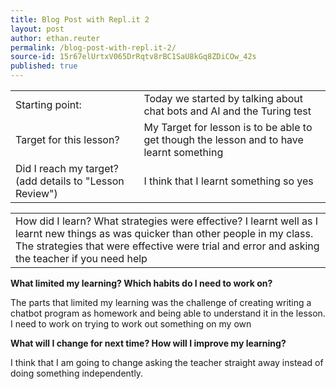 ```yaml
---
title: Blog Post with Repl.it 2
layout: post
author: ethan.reuter
permalink: /blog-post-with-repl.it-2/
source-id: 15r67elUrtxV065DrRqtv8rBC1SaU8kGq8ZDiCOw_42s
published: true
---
```

<table>
  <tr>
    <td>Starting point:</td>
    <td>Today we started by talking about chat bots and AI and the Turing test </td>
  </tr>
  <tr>
    <td>Target for this lesson?</td>
    <td>My Target for lesson is to be able to get though the lesson and to have learnt something</td>
  </tr>
  <tr>
    <td>Did I reach my target? (add details to "Lesson Review")</td>
    <td>I think that I learnt something so yes</td>
  </tr>
</table>


<table>
  <tr>
    <td>How did I learn? What strategies were effective?
I learnt well as I learnt new things as was quicker than other people in my class. The strategies that were effective were trial and error and asking the teacher if you need help</td>
  </tr>
</table>


**What limited my learning? Which habits do I need to work on?**

The parts  that limited my learning was the challenge of creating writing a chatbot program as homework and being able to understand it in the lesson.  I need to work on trying to work out something on my own

**What will I change for next time? How will I improve my learning?**  

I think that I am going to change asking the teacher straight away instead of doing something independently. 


